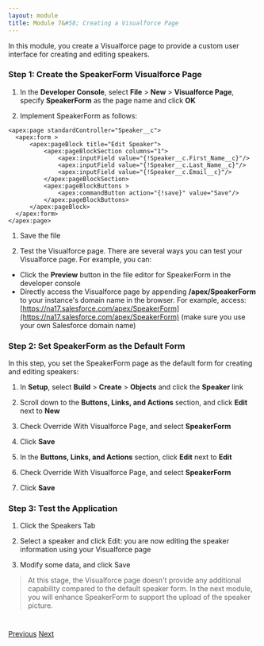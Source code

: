 ```yaml
---
layout: module
title: Module 7&#58; Creating a Visualforce Page
---
```

In this module, you create a Visualforce page to provide a custom user interface for creating and editing speakers.

### Step 1: Create the SpeakerForm Visualforce Page

1. In the **Developer Console**, select **File** > **New** > **Visualforce Page**, specify **SpeakerForm** as the page name and click **OK**

1. Implement SpeakerForm as follows:

  ```
  <apex:page standardController="Speaker__c">
    <apex:form >
        <apex:pageBlock title="Edit Speaker">
            <apex:pageBlockSection columns="1">
                <apex:inputField value="{!Speaker__c.First_Name__c}"/>
                <apex:inputField value="{!Speaker__c.Last_Name__c}"/>
                <apex:inputField value="{!Speaker__c.Email__c}"/>
            </apex:pageBlockSection>
            <apex:pageBlockButtons >
                <apex:commandButton action="{!save}" value="Save"/>
            </apex:pageBlockButtons>
        </apex:pageBlock>
    </apex:form>
  </apex:page>
  ```

1. Save the file

1. Test the Visualforce page. There are several ways you can test your Visualforce page. For example, you can:
  - Click the **Preview** button in the file editor for SpeakerForm in the developer console
  - Directly access the Visualforce page by appending **/apex/SpeakerForm** to your instance's domain name in the browser. For example, access: [https://na17.salesforce.com/apex/SpeakerForm](https://na17.salesforce.com/apex/SpeakerForm) (make sure you use your own Salesforce domain name)


### Step 2: Set SpeakerForm as the Default Form

In this step, you set the SpeakerForm page as the default form for creating and editing speakers:

1. In **Setup**, select **Build** > **Create** > **Objects** and click the **Speaker** link

1. Scroll down to the **Buttons, Links, and Actions** section, and click **Edit** next to **New**

1. Check Override With Visualforce Page, and select **SpeakerForm**

1. Click **Save**

1. In the **Buttons, Links, and Actions** section, click **Edit** next to **Edit**

1. Check Override With Visualforce Page, and select **SpeakerForm**

1. Click **Save**

### Step 3: Test the Application

1. Click the Speakers Tab

2. Select a speaker and click Edit: you are now editing the speaker information using your Visualforce page

3. Modify some data, and click Save

> At this stage, the Visualforce page doesn't provide any additional capability compared to the default speaker form. In
the next module, you will enhance SpeakerForm to support the upload of the speaker picture.



<div class="row" style="margin-top:40px;">
<div class="col-sm-12">
<a href="Creating-Triggers.html" class="btn btn-default"><i class="glyphicon glyphicon-chevron-left"></i> Previous</a>
<a href="Creating-a-Controller-Extension.html" class="btn btn-default pull-right">Next <i class="glyphicon glyphicon-chevron-right"></i></a>
</div>
</div>
